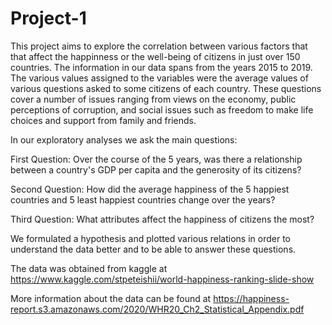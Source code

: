 # Project-1
This project aims to explore the correlation between various factors that that affect the happinness or the well-being of citizens in just over 150 countries.
The information in our data spans from the years 2015 to 2019.
The various values assigned to the variables were the average values of various questions asked to some citizens of each country. These questions cover a number of issues
ranging from views on the economy, public perceptions of corruption, and social issues such as freedom to make life choices and support from family and friends.

In our exploratory analyses we ask the main questions:

First Question: 
Over the course of the 5 years, was there a relationship between a country's GDP per capita and the generosity of its citizens?

Second Question:
How did the average happiness of the 5 happiest countries and 5 least happiest countries change over the years?

Third Question:
What attributes affect the happiness of citizens the most? 

We formulated a hypothesis and plotted various relations in order to understand the data better and to be able to answer these questions.

The data was obtained from kaggle at https://www.kaggle.com/stpeteishii/world-happiness-ranking-slide-show

More information about the data can be found at https://happiness-report.s3.amazonaws.com/2020/WHR20_Ch2_Statistical_Appendix.pdf
